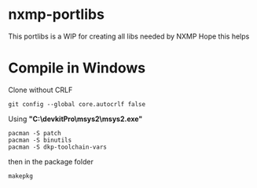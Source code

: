# nxmp-portlibs

This portlibs is a WIP for creating all libs needed by NXMP
Hope this helps

# Compile in Windows

Clone without CRLF
```
git config --global core.autocrlf false
```
Using **"C:\devkitPro\msys2\msys2.exe"**
```
pacman -S patch
pacman -S binutils
pacman -S dkp-toolchain-vars
```
then in the package folder
```
makepkg
```

